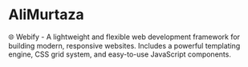 # AliMurtaza
🌐 Webify - A lightweight and flexible web development framework for building modern, responsive websites. Includes a powerful templating engine, CSS grid system, and easy-to-use JavaScript components.
